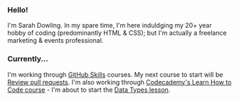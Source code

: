 ### Hello!
I'm Sarah Dowling. In my spare time, I'm here induldging my 20+ year hobby of coding (predominantly HTML & CSS); but I'm actually a freelance marketing & events professional.

### Currently...
I'm working through [GitHub Skills](https://skills.github.com/) courses. My next course to start will be [Review pull requests](https://github.com/skills/review-pull-requests).
I'm also working through [Codecademy's Learn How to Code course](https://www.codecademy.com/learn/learn-how-to-code) - I'm about to start the [Data Types lesson](https://www.codecademy.com/courses/learn-how-to-code/lessons/bop-datatypes/exercises/datatypes).
